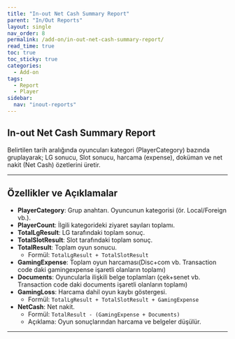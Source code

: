 ```yaml
---
title: "In-out Net Cash Summary Report"
parent: "In/Out Reports"
layout: single
nav_order: 8
permalink: /add-on/in-out-net-cash-summary-report/
read_time: true
toc: true
toc_sticky: true
categories:
  - Add-on
tags:
  - Report
  - Player
sidebar:
  nav: "inout-reports"
---
```


## In-out Net Cash Summary Report

Belirtilen tarih aralığında oyuncuları kategori (PlayerCategory) bazında gruplayarak; LG sonucu, Slot sonucu, harcama (expense), doküman ve net nakit (Net Cash) özetlerini üretir.

---

## Özellikler ve Açıklamalar

- **PlayerCategory**: Grup anahtarı. Oyuncunun kategorisi (ör. Local/Foreign vb.).
- **PlayerCount**: İlgili kategorideki ziyaret sayıları toplamı.
- **TotalLgResult**: LG tarafındaki toplam sonuç.
- **TotalSlotResult**: Slot tarafındaki toplam sonuç.
- **TotalResult**: Toplam oyun sonucu.
    - Formül: `TotalLgResult + TotalSlotResult`
- **GamingExpense**: Toplam oyun harcaması(Disc+com vb. Transaction code daki gamingexpense işaretli olanların toplamı)
- **Documents**: Oyuncularla ilişkili belge toplamları (çek+senet vb. Transaction code daki documents işaretli olanların toplamı)
- **GamingLoss**: Harcama dahil oyun kaybı göstergesi.
    - Formül: `TotalLgResult + TotalSlotResult + GamingExpense`
- **NetCash**: Net nakit.
    - Formül: `TotalResult - (GamingExpense + Documents)`
    - Açıklama: Oyun sonuçlarından harcama ve belgeler düşülür.

---
